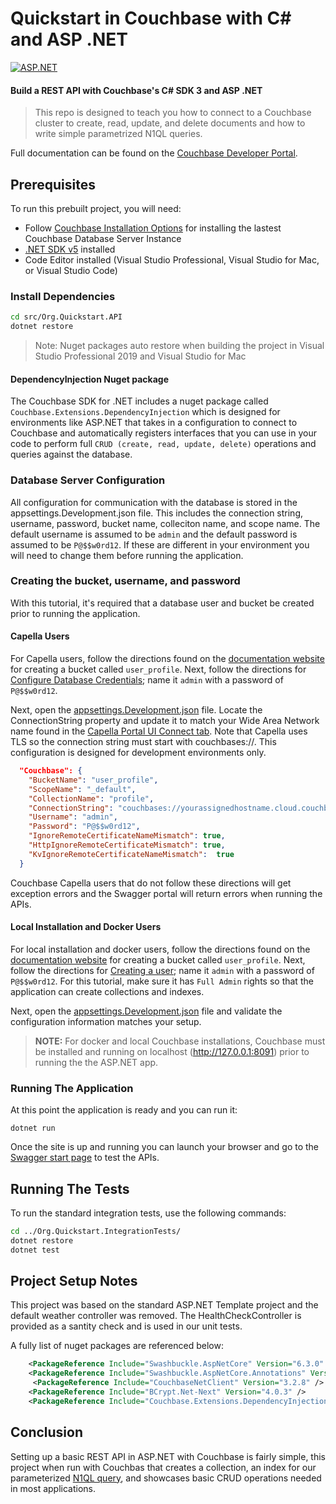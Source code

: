 # Quickstart in Couchbase with C# and ASP .NET

[![ASP.NET](https://github.com/couchbase-examples/aspnet-quickstart/actions/workflows/dotnet.yml/badge.svg)](https://github.com/couchbase-examples/aspnet-quickstart/actions/workflows/dotnet.yml)

#### Build a REST API with Couchbase's C# SDK 3 and ASP .NET

> This repo is designed to teach you how to connect to a Couchbase cluster to create, read, update, and delete documents and how to write simple parametrized N1QL queries.

<!-- [![Try it now!](https://da-demo-images.s3.amazonaws.com/runItNow_outline.png?couchbase-example=aspnet-quickstart-repo&source=github)](https://gitpod.io/#https://github.com/couchbase-examples/aspnet-quickstart) -->

Full documentation can be found on the [Couchbase Developer Portal](https://developer.couchbase.com/tutorial-quickstart-csharp-aspnet/).
## Prerequisites
To run this prebuilt project, you will need:

- Follow [Couchbase Installation Options](/tutorial-couchbase-installation-options) for installing the lastest Couchbase Database Server Instance
- [.NET SDK v5](https://dotnet.microsoft.com/download/dotnet/5.0) installed
- Code Editor installed (Visual Studio Professional, Visual Studio for Mac, or Visual Studio Code)

### Install Dependencies 

```sh
cd src/Org.Quickstart.API
dotnet restore
```
> Note: Nuget packages auto restore when building the project in Visual Studio Professional 2019 and Visual Studio for Mac

#### DependencyInjection Nuget package

The Couchbase SDK for .NET includes a nuget package called `Couchbase.Extensions.DependencyInjection` which is designed for environments like ASP.NET that takes in a configuration to connect to Couchbase and automatically registers interfaces that you can use in your code to perform full `CRUD (create, read, update, delete)` operations and queries against the database. 

### Database Server Configuration

All configuration for communication with the database is stored in the appsettings.Development.json file.  This includes the connection string, username, password, bucket name, colleciton name, and scope name.  The default username is assumed to be `admin` and the default password is assumed to be `P@$$w0rd12`.  If these are different in your environment you will need to change them before running the application.

### Creating the bucket, username, and password 

With this tutorial, it's required that a database user and bucket be created prior to running the application.  

#### Capella Users 

For Capella users, follow the directions found on the [documentation website](https://docs.couchbase.com/cloud/clusters/data-service/manage-buckets.html#add-bucket) for creating a bucket called `user_profile`.  Next, follow the directions for [Configure Database Credentials](https://docs.couchbase.com/cloud/clusters/manage-database-users.html); name it `admin` with a password of `P@$$w0rd12`.  

Next, open the [appsettings.Development.json](https://github.com/couchbase-examples/aspnet-quickstart/blob/main/src/Org.Quickstart.API/appsettings.Development.json#L13) file.  Locate the ConnectionString property and update it to match your Wide Area Network name found in the [Capella Portal UI Connect tab](https://docs.couchbase.com/cloud/get-started/connect-to-cluster.html#connect-to-your-cluster-using-the-built-in-sdk-examples). Note that Capella uses TLS so the connection string must start with couchbases://.  This configuration is designed for development environments only.

```json
  "Couchbase": {
    "BucketName": "user_profile",
    "ScopeName": "_default",
    "CollectionName": "profile",
    "ConnectionString": "couchbases://yourassignedhostname.cloud.couchbase.com",
    "Username": "admin",
    "Password": "P@$$w0rd12",
    "IgnoreRemoteCertificateNameMismatch": true,
    "HttpIgnoreRemoteCertificateMismatch": true,
    "KvIgnoreRemoteCertificateNameMismatch":  true
  }
```

Couchbase Capella users that do not follow these directions will get  exception errors and the Swagger portal will return errors when running the APIs.

#### Local Installation and Docker Users

For local installation and docker users, follow the directions found on the [documentation website](https://docs.couchbase.com/server/current/manage/manage-buckets/create-bucket.html) for creating a bucket called `user_profile`.  Next, follow the directions for [Creating a user](https://docs.couchbase.com/server/current/manage/manage-security/manage-users-and-roles.html); name it `admin` with a password of `P@$$w0rd12`.  For this tutorial, make sure it has `Full Admin` rights so that the application can create collections and indexes. 

Next, open the [appsettings.Development.json](https://github.com/couchbase-examples/aspnet-quickstart/blob/main/src/Org.Quickstart.API/appsettings.Development.json#L13) file and validate the configuration information matches your setup. 

> **NOTE:** For docker and local Couchbase installations, Couchbase must be installed and running on localhost (<http://127.0.0.1:8091>) prior to running the the ASP.NET app.

### Running The Application

At this point the application is ready and you can run it:

```shell
dotnet run
```

Once the site is up and running you can launch your browser and go to the [Swagger start page](https://localhost:5001/swagger/index.html) to test the APIs.
## Running The Tests

To run the standard integration tests, use the following commands:

```sh
cd ../Org.Quickstart.IntegrationTests/
dotnet restore 
dotnet test
```

## Project Setup Notes

This project was based on the standard ASP.NET Template project and the default weather controller was removed.  The HealthCheckController is provided as a santity check and is used in our unit tests.  

A fully list of nuget packages are referenced below:
```xml
    <PackageReference Include="Swashbuckle.AspNetCore" Version="6.3.0" />
    <PackageReference Include="Swashbuckle.AspNetCore.Annotations" Version="6.3.0" />
     <PackageReference Include="CouchbaseNetClient" Version="3.2.8" />
    <PackageReference Include="BCrypt.Net-Next" Version="4.0.3" />
    <PackageReference Include="Couchbase.Extensions.DependencyInjection" Version="3.2.8" />
```

## Conclusion

Setting up a basic REST API in ASP.NET with Couchbase is fairly simple, this project when run with Couchbas that creates a collection, an index for our parameterized [N1QL query](https://docs.couchbase.com/dotnet-sdk/current/howtos/n1ql-queries-with-sdk.html), and showcases basic CRUD operations needed in most applications.
